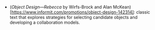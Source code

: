 - (*Object Design—Rebecca* by Wirfs-Brock and Alan McKean)[https://www.informit.com/promotions/object-design-142314]: classic text that explores strategies for selecting candidate objects and developing a collaboration models.
    
